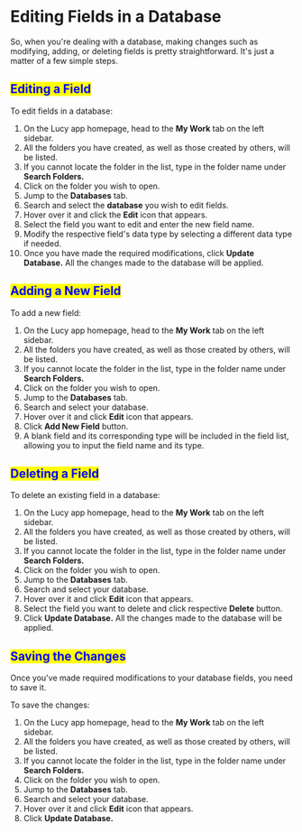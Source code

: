 # Editing Fields in a Database

So, when you're dealing with a database, making changes such as modifying, adding, or deleting fields is pretty straightforward. It's just a matter of a few simple steps.

## <mark style="color:blue;">Editing a Field</mark>

To edit fields in a database:

1. On the Lucy app homepage, head to the **My Work** tab on the left sidebar.
2. All the folders you have created, as well as those created by others, will be listed.
3. If you cannot locate the folder in the list, type in the folder name under **Search Folders.**
4. Click on the folder you wish to open.
5. Jump to the **Databases** tab.
6. Search and select the **database** you wish to edit fields.
7. Hover over it and click the **Edit** icon that appears.
8. Select the field you want to edit and enter the new field name.
9. Modify the respective field's data type by selecting a different data type if needed.
10. Once you have made the required modifications, click **Update Database.** All the changes made to the database will be applied.

## <mark style="color:blue;">Adding a New Field</mark>

To add a new field:

1. On the Lucy app homepage, head to the **My Work** tab on the left sidebar.
2. &#x20;All the folders you have created, as well as those created by others, will be listed.
3. If you cannot locate the folder in the list, type in the folder name under **Search Folders.**
4. Click on the folder you wish to open.
5. Jump to the **Databases** tab.
6. Search and select your database.
7. Hover over it and click **Edit** icon that appears.
8. Click **Add New Field** button.
9. A blank field and its corresponding type will be included in the field list, allowing you to input the field name and its type.

## <mark style="color:blue;">Deleting a Field</mark>

To delete an existing field in a database:

1. On the Lucy app homepage, head to the **My Work** tab on the left sidebar.
2. All the folders you have created, as well as those created by others, will be listed.
3. If you cannot locate the folder in the list, type in the folder name under **Search Folders.**
4. Click on the folder you wish to open.
5. Jump to the **Databases** tab.
6. Search and select your database.
7. Hover over it and click **Edit** icon that appears.
8. Select the field you want to delete and click respective **Delete** button.
9. Click **Update Database.** All the changes made to the database will be applied.

## &#x20;<mark style="color:blue;">Saving the Changes</mark>

Once you've made required modifications to your database fields, you need to save it.

To save the changes:

1. On the Lucy app homepage, head to the **My Work** tab on the left sidebar.
2. All the folders you have created, as well as those created by others, will be listed.&#x20;
3. If you cannot locate the folder in the list, type in the folder name under **Search Folders.**&#x20;
4. Click on the folder you wish to open.
5. Jump to the **Databases** tab.
6. Search and select your database.
7. Hover over it and click **Edit** icon that appears.
8. Click **Update Database.**&#x20;
